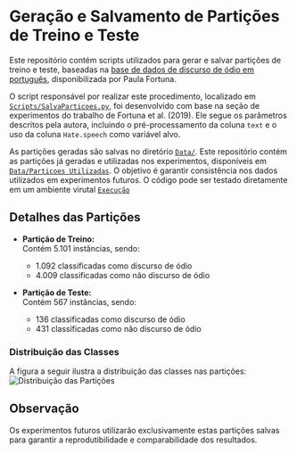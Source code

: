 # Geração e Salvamento de Partições de Treino e Teste

Este repositório contém scripts utilizados para gerar e salvar partições de treino e teste, baseadas na [base de dados de discurso de ódio em português](https://github.com/paulafortuna/Portuguese-Hate-Speech-Dataset), disponibilizada por Paula Fortuna.

O script responsável por realizar este procedimento, localizado em [`Scripts/SalvaParticoes.py`](https://github.com/Carlosbera7/SalvarParticoes/blob/main/Scripts/SalvaParticoes.py), foi desenvolvido com base na seção de experimentos do trabalho de Fortuna et al. (2019). Ele segue os parâmetros descritos pela autora, incluindo o pré-processamento da coluna `text` e o uso da coluna `Hate.speech` como variável alvo.

As partições geradas são salvas no diretório [`Data/`](https://github.com/Carlosbera7/SalvarParticoes/tree/main/Data). Este repositório contém as partições já geradas e utilizadas nos experimentos, disponíveis em [`Data/Particoes Utilizadas`](https://github.com/Carlosbera7/SalvarParticoes/tree/main/Data/Particoes%20Utilizadas). O objetivo é garantir consistência nos dados utilizados em experimentos futuros. O código pode ser testado diretamente em um ambiente virutal [`Execução`](https://obscure-xylophone-wrr9q4j5v525g6.github.dev/)

## Detalhes das Partições

- **Partição de Treino:**  
  Contém 5.101 instâncias, sendo:  
  - 1.092 classificadas como discurso de ódio  
  - 4.009 classificadas como não discurso de ódio  

- **Partição de Teste:**  
  Contém 567 instâncias, sendo:  
  - 136 classificadas como discurso de ódio  
  - 431 classificadas como não discurso de ódio  

### Distribuição das Classes
A figura a seguir ilustra a distribuição das classes nas partições:  
![Distribuição das Partições](https://github.com/user-attachments/assets/b3efd3eb-8b77-42c8-8c40-7b90d9fef00b)

## Observação
Os experimentos futuros utilizarão exclusivamente estas partições salvas para garantir a reprodutibilidade e comparabilidade dos resultados.  
